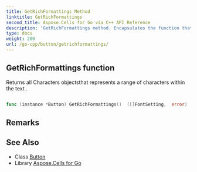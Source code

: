 ```yaml
---
title: GetRichFormattings Method 
linktitle: GetRichFormattings
second_title: Aspose.Cells for Go via C++ API Reference
description: 'GetRichFormattings method. Encapsulates the function that represents getrichformattings in Go.'
type: docs
weight: 200
url: /go-cpp/button/getrichformattings/
---
```


## GetRichFormattings function

Returns all Characters objectsthat represents a range of characters within the text .

```go

func (instance *Button) GetRichFormattings()  ([]FontSetting,  error) 

```

## Remarks


## See Also

* Class [Button](../)
* Library [Aspose.Cells for Go](../../)
